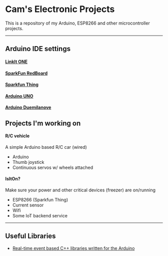 # Cam's Electronic Projects

This is a repository of my Arduino, ESP8266 and other microcontroller projects.

---

## Arduino IDE settings

#### [LinkIt ONE](https://www.seeedstudio.com/LinkIt-ONE-p-2017.html)


#### [SparkFun RedBoard](https://www.sparkfun.com/products/13975)


#### [Sparkfun Thing](https://www.sparkfun.com/products/13231)


#### [Arduino UNO](http://www.arduino.cc/en/Main/ArduinoBoardUno)


#### [Arduino Duemilanove](https://www.arduino.cc/en/Main/ArduinoBoardDuemilanove)





## Projects I'm working on

#### R/C vehicle
A simple Arduino based R/C car (wired)

- Arduino
- Thumb joystick
- Continuous servos w/ wheels attached

#### IsItOn?
Make sure your power and other critical devices (freezer) are on/running

- ESP8266 (Sparkfun Thing)
- Current sensor
- Wifi
- Some IoT backend service

---

## Useful Libraries
- [Real-time event based C++ libraries written for the Arduino](http://robotsbigdata.com/docs-arduino.html)
